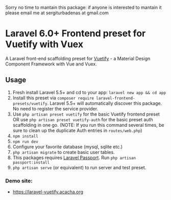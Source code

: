 Sorry no time to mantain this package: if anyone is interested to mantain it please email me at sergiturbadenas at gmail.com

# Laravel 6.0+ Frontend preset for Vuetify with Vuex

A Laravel front-end scaffolding preset for [Vuetify](https://vuetifyjs.com/en/) - a Material Design Component Framework with Vue and Vuex.

## Usage

1. Fresh install Laravel 5.5+ and cd to your app: `laravel new app && cd app` 
2. Install this preset via `composer require laravel-frontend-presets/vuetify`. Laravel 5.5+ will automatically discover this package. No need to register the service provider.
3. Use `php artisan preset vuetify` for the basic Vuetify frontend preset OR use `php artisan preset vuetify-auth` for the basic preset auth scaffolding in one go. (NOTE: If you run this command several times, be sure to clean up the duplicate Auth entries in `routes/web.php`)
4. `npm install`
5. `npm run dev`
6. Configure your favorite database (mysql, sqlite etc.)
7. `php artisan migrate` to create basic user tables.
9. This packages requires [Laravel Passport](https://laravel.com/docs/passport). Run `php artisan passport:install`
8. `php artisan serve` (or equivalent) to run server and test preset.

### Demo site:

- https://laravel-vuetify.acacha.org
